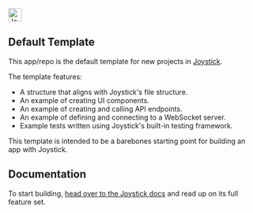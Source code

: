 <img style="height: 27px; width: auto;" src="https://cdn.joystickjs.com/branding/joystick_logo_light.svg" alt="Joystick">

## Default Template

This app/repo is the default template for new projects in [Joystick](https://cheatcode.co/joystick).

The template features:

- A structure that aligns with Joystick's file structure.
- An example of creating UI components.
- An example of creating and calling API endpoints.
- An example of defining and connecting to a WebSocket server.
- Example tests written using Joystick's built-in testing framework.

This template is intended to be a barebones starting point for building an app with Joystick.

## Documentation

To start building, [head over to the Joystick docs](https://docs.cheatcode.co/joystick) and read up on its full feature set.